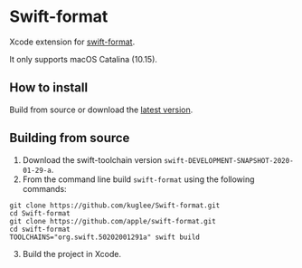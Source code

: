 # Swift-format
Xcode extension for [swift-format](https://github.com/apple/swift-format).

It only supports macOS Catalina (10.15).

## How to install
Build from source or download the [latest version](https://github.com/kuglee/Swift-format/releases/latest).
 
## Building from source
1. Download the swift-toolchain version `swift-DEVELOPMENT-SNAPSHOT-2020-01-29-a`.
1. From the command line build `swift-format` using the following commands:
```
git clone https://github.com/kuglee/Swift-format.git
cd Swift-format
git clone https://github.com/apple/swift-format.git
cd swift-format
TOOLCHAINS="org.swift.50202001291a" swift build
```
3. Build the project in Xcode.